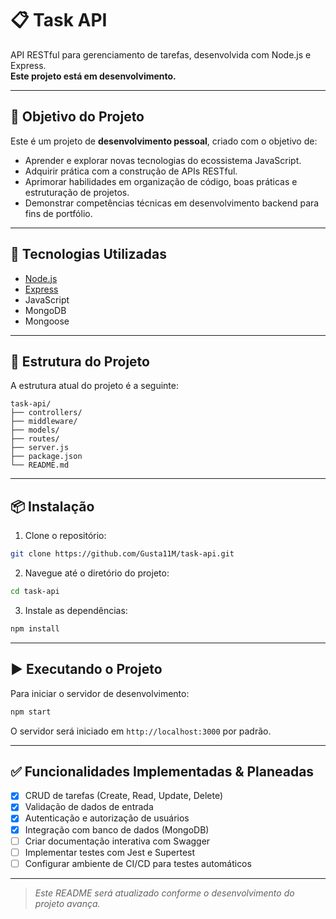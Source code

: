 # 📋 Task API

API RESTful para gerenciamento de tarefas, desenvolvida com Node.js e Express.  
**Este projeto está em desenvolvimento.**

---

## 🎯 Objetivo do Projeto

Este é um projeto de **desenvolvimento pessoal**, criado com o objetivo de:

- Aprender e explorar novas tecnologias do ecossistema JavaScript.
- Adquirir prática com a construção de APIs RESTful.
- Aprimorar habilidades em organização de código, boas práticas e estruturação de projetos.
- Demonstrar competências técnicas em desenvolvimento backend para fins de portfólio.

---

## 🚀 Tecnologias Utilizadas

- [Node.js](https://nodejs.org/)
- [Express](https://expressjs.com/)
- JavaScript
- MongoDB
- Mongoose

---

## 📁 Estrutura do Projeto

A estrutura atual do projeto é a seguinte:

```
task-api/
├── controllers/
├── middleware/
├── models/
├── routes/
├── server.js
├── package.json
└── README.md
```

---

## 📦 Instalação

1. Clone o repositório:

```bash
git clone https://github.com/Gusta11M/task-api.git
```

2. Navegue até o diretório do projeto:

```bash
cd task-api
```

3. Instale as dependências:

```bash
npm install
```

---

## ▶️ Executando o Projeto

Para iniciar o servidor de desenvolvimento:

```bash
npm start
```

O servidor será iniciado em `http://localhost:3000` por padrão.

---

## ✅ Funcionalidades Implementadas & Planeadas


- [x] CRUD de tarefas (Create, Read, Update, Delete)
- [x] Validação de dados de entrada
- [x] Autenticação e autorização de usuários
- [x] Integração com banco de dados (MongoDB)
- [ ] Criar documentação interativa com Swagger
- [ ] Implementar testes com Jest e Supertest
- [ ] Configurar ambiente de CI/CD para testes automáticos

---

> *Este README será atualizado conforme o desenvolvimento do projeto avança.*
